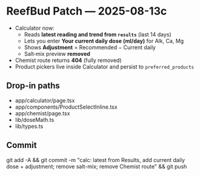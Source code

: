 # ReefBud Patch — 2025-08-13c

- Calculator now:
  - Reads **latest reading and trend from `results`** (last 14 days)
  - Lets you enter **Your current daily dose (ml/day)** for Alk, Ca, Mg
  - Shows **Adjustment** = Recommended − Current daily
  - Salt‑mix preview **removed**
- Chemist route returns **404** (fully removed)
- Product pickers live inside Calculator and persist to `preferred_products`

## Drop-in paths
- app/calculator/page.tsx
- app/components/ProductSelectInline.tsx
- app/chemist/page.tsx
- lib/doseMath.ts
- lib/types.ts

## Commit
git add -A && git commit -m "calc: latest from Results, add current daily dose + adjustment; remove salt-mix; remove Chemist route" && git push
